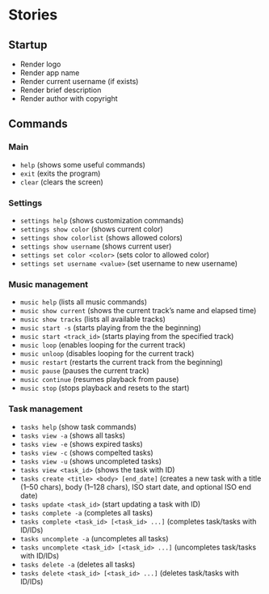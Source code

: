 # Stories

## Startup

- Render logo
- Render app name
- Render current username (if exists)
- Render brief description
- Render author with copyright

## Commands

### Main

- `help` (shows some useful commands)
- `exit` (exits the program)
- `clear` (clears the screen)

### Settings

- `settings help` (shows customization commands)
- `settings show color` (shows current color)
- `settings show colorlist` (shows allowed colors)
- `settings show username` (shows current user)
- `settings set color <color>` (sets color to allowed color)
- `settings set username <value>` (set username to new username)

### Music management

- `music help` (lists all music commands)  
- `music show current` (shows the current track’s name and elapsed time)  
- `music show tracks` (lists all available tracks)  
- `music start -s` (starts playing from the the beginning) 
- `music start <track_id>` (starts playing from the specified track) 
- `music loop` (enables looping for the current track)  
- `music unloop` (disables looping for the current track)  
- `music restart` (restarts the current track from the beginning)  
- `music pause` (pauses the current track) 
- `music continue` (resumes playback from pause) 
- `music stop` (stops playback and resets to the start)  

### Task management

- `tasks help` (show task commands)
- `tasks view -a` (shows all tasks)
- `tasks view -e` (shows expired tasks)
- `tasks view -c` (shows compelted tasks)
- `tasks view -u` (shows uncompleted tasks)
- `tasks view <task_id>` (shows the task with ID)
- `tasks create <title> <body> [end_date]` (creates a new task with a title (1–50 chars), body (1–128 chars), ISO start date, and optional ISO end date)
- `tasks update <task_id>` (start updating a task with ID)
- `tasks complete -a` (completes all tasks)
- `tasks complete <task_id> [<task_id> ...]` (completes task/tasks with ID/IDs)
- `tasks uncomplete -a` (uncompletes all tasks)
- `tasks uncomplete <task_id> [<task_id> ...]` (uncompletes task/tasks with ID/IDs)
- `tasks delete -a` (deletes all tasks)
- `tasks delete <task_id> [<task_id> ...]` (deletes task/tasks with ID/IDs)
